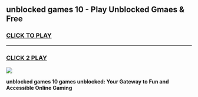 
## unblocked games 10 - Play Unblocked Gmaes & Free
<h3>
<a href="https://news.freeplayer.one?title=unblocked_games_10&ref=16F">CLICK TO PLAY</a></h3>
<hr>

<h3>
<a href="https://news.freeplayer.one?title=unblocked_games_10&ref=16F">CLICK 2 PLAY</a>
  
</h3>

<a href="https://news.freeplayer.one?title=unblocked_games_10&ref=16F/"><img src="https://clearcache.store/games.png"></a>


**unblocked games 10 games unblocked: Your Gateway to Fun and Accessible Online Gaming**
